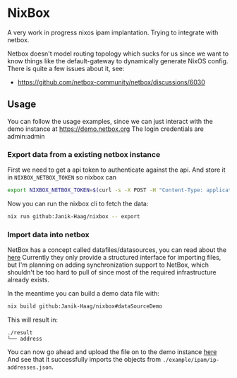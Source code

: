 # NixBox

A very work in progress nixos ipam implantation.
Trying to integrate with netbox.

Netbox doesn't model routing topology which sucks for us since we want to know things like the default-gateway to dynamically generate NixOS config.
There is quite a few issues about it, see:
- https://github.com/netbox-community/netbox/discussions/6030


## Usage

You can follow the usage examples, since we can just interact with the demo instance at https://demo.netbox.org
The login credentials are admin:admin

### Export data from a existing netbox instance

First we need to get a api token to authenticate against the api.
And store it in `NIXBOX_NETBOX_TOKEN` so nixbox can 
```bash
export NIXBOX_NETBOX_TOKEN=$(curl -s -X POST -H "Content-Type: application/json" -H "Accept: application/json; indent=4" https://demo.netbox.dev/api/users/tokens/provision/ --data '{ "username": "admin", "password": "admin" }' | jq -r -e .key)
```

Now you can run the nixbox cli to fetch the data:
```bash
nix run github:Janik-Haag/nixbox -- export
```

### Import data into netbox

NetBox has a concept called datafiles/datasources, you can read about the [here](https://docs.netbox.dev/en/stable/models/core/datafile/)
Currently they only provide a structured interface for importing files, but I'm planning on adding synchronization support to NetBox,
which shouldn't be too hard to pull of since most of the required infrastructure already exists.

In the meantime you can build a demo data file with:
```bash
nix build github:Janik-Haag/nixbox#dataSourceDemo
```

This will result in:
```
./result
└── address
```

You can now go ahead and upload the file on to the demo instance [here](https://demo.netbox.dev/ipam/ip-addresses/import/#tab_upload-form)
And see that it successfully imports the objects from `./example/ipam/ip-addresses.json`.

